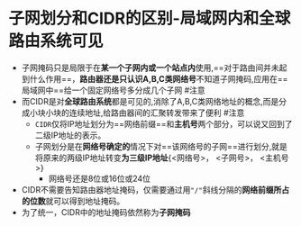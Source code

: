 # 子网划分和CIDR的区别-局域网内和全球路由系统可见
- 子网掩码只是局限于在**某一个子网内或一个站点内**使用,==对于路由间并未起到什么作用==，**路由器还是只认识A,B,C类网络号**不知道子网掩码,应用在==局域网中==给一个固定网络号多分成几个子网 #注意
- 而CIDR是对**全球路由系统**都是可见的,消除了A,B,C类网络地址的概念,而是分成小块小块的连续地址,给路由器间的汇聚转发带来了便利 #注意
	- `CIDR`仅将IP地址划分为==网络前缀==和**主机号**两个部分，可以说又回到了二级IP地址的表示。
	- 子网划分是在**网络号确定的**情况下对==该网络号的子网==进行划分,就是将原来的两级IP地址转变**为三级IP地址**{<网络号>， <子网号>， <主机号>}
		- 网络号还是8位或16位或24位
- CIDR不需要告知路由器地址掩码，仅需要通过用`"/"`斜线分隔的**网络前缀所占的位数**就可以得到地址掩码。
- 为了统一，CIDR中的地址掩码依然称为**子网掩码**